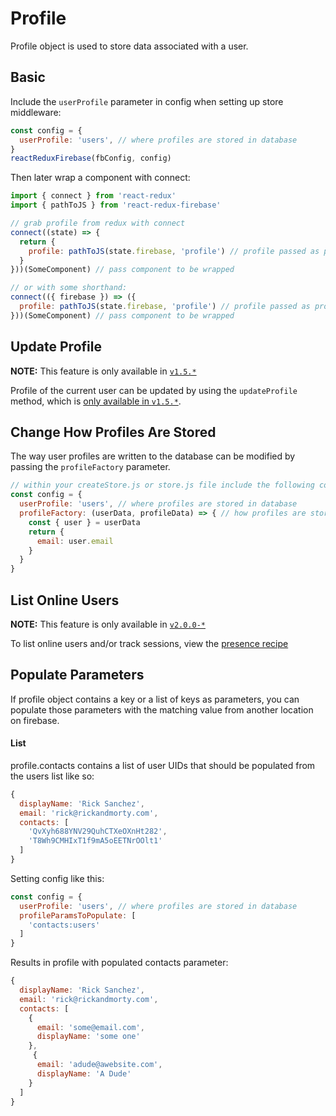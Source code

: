 # Profile

Profile object is used to store data associated with a user.

## Basic
Include the `userProfile` parameter in config when setting up store middleware:

```js
const config = {
  userProfile: 'users', // where profiles are stored in database
}
reactReduxFirebase(fbConfig, config)
```

Then later wrap a component with connect:

```js
import { connect } from 'react-redux'
import { pathToJS } from 'react-redux-firebase'

// grab profile from redux with connect
connect((state) => {
  return {
    profile: pathToJS(state.firebase, 'profile') // profile passed as props.profile
  }
}))(SomeComponent) // pass component to be wrapped

// or with some shorthand:
connect(({ firebase }) => ({
  profile: pathToJS(state.firebase, 'profile') // profile passed as props.profile
}))(SomeComponent) // pass component to be wrapped
```

## Update Profile

**NOTE:** This feature is only available in [`v1.5.*`](http://docs.react-redux-firebase.com/history/v1.5.0/docs/recipes/profile.html)

Profile of the current user can be updated by using the `updateProfile` method, which is [only available in `v1.5.*`](http://docs.react-redux-firebase.com/history/v1.5.0/docs/recipes/profile.html).

## Change How Profiles Are Stored
The way user profiles are written to the database can be modified by passing the `profileFactory` parameter.

```js
// within your createStore.js or store.js file include the following config
const config = {
  userProfile: 'users', // where profiles are stored in database
  profileFactory: (userData, profileData) => { // how profiles are stored in database
    const { user } = userData
    return {
      email: user.email
    }
  }
}
```

## List Online Users

**NOTE:** This feature is only available in [`v2.0.0-*`](http://docs.react-redux-firebase.com/history/v2.0.0/)

To list online users and/or track sessions, view the [presence recipe](http://docs.react-redux-firebase.com/history/v2.0.0/docs/recipes/auth.html#list-of-online-users-presence)

## Populate Parameters
If profile object contains a key or a list of keys as parameters, you can populate those parameters with the matching value from another location on firebase.

#### List
profile.contacts contains a list of user UIDs that should be populated from the users list like so:
```js
{
  displayName: 'Rick Sanchez',
  email: 'rick@rickandmorty.com',
  contacts: [
    'QvXyh688YNV29QuhCTXeOXnHt282',
    'T8Wh9CMHIxT1f9mA5oEETNrOOlt1'
  ]
}
```

Setting config like this:

```js
const config = {
  userProfile: 'users', // where profiles are stored in database
  profileParamsToPopulate: [
    'contacts:users'
  ]
}
```

Results in profile with populated contacts parameter:

```js
{
  displayName: 'Rick Sanchez',
  email: 'rick@rickandmorty.com',
  contacts: [
    {
      email: 'some@email.com',
      displayName: 'some one'
    },
     {
      email: 'adude@awebsite.com',
      displayName: 'A Dude'
    }
  ]
}
```
